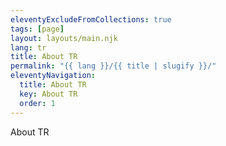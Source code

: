 ```yaml
---
eleventyExcludeFromCollections: true
tags: [page]
layout: layouts/main.njk
lang: tr
title: About TR
permalink: "{{ lang }}/{{ title | slugify }}/"
eleventyNavigation:
  title: About TR
  key: About TR
  order: 1
---
```


About TR
